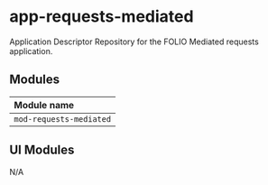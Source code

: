 # app-requests-mediated

Application Descriptor Repository for the FOLIO Mediated requests application.


## Modules

| Module name             |
|:------------------------|
| `mod-requests-mediated` |

## UI Modules

N/A
